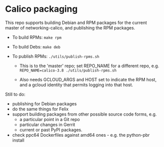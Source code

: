
# Calico packaging

This repo supports building Debian and RPM packages for the current
master of networking-calico, and publishing the RPM packages.

-  To build RPMs: `make rpm`

-  To build Debs: `make deb`

-  To publish RPMs: `./utils/publish-rpms.sh`

   -  This is to the 'master' repo; set REPO_NAME for a different
      repo, e.g. `REPO_NAME=calico-3.8 ./utils/publish-rpms.sh`

   -  Also needs GCLOUD_ARGS and HOST set to indicate the RPM host,
      and a gcloud identity that permits logging into that host.

Still to do:

-  publishing for Debian packages
-  do the same things for Felix
-  support building packages from other possible source code forms, e.g.
   -  a particular point in a Git repo
   -  particular changes in Gerrit
   -  current or past PyPI packages.
-  check ppc64 Dockerfiles against amd64 ones - e.g. the python-pbr install
